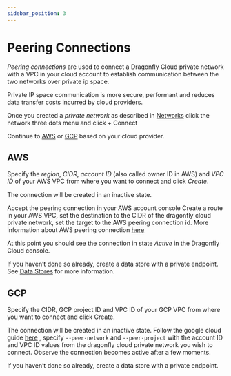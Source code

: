 ```yaml
---
sidebar_position: 3
---
```


# Peering Connections

*Peering connections* are used  to connect a Dragonfly Cloud private network with a VPC in your cloud account to establish communication between the two networks over private ip space.

Private IP space communication is more secure, performant and reduces data transfer costs incurred by cloud providers.

Once you created a *private network* as described in [Networks](./networks) click the network three dots menu and click + Connect

Continue to [AWS](#aws) or [GCP](#gcp) based on your cloud provider.


## AWS
Specify the *region*, *CIDR*, *account ID* (also called owner ID in AWS) and *VPC ID* of your AWS VPC from where you want to connect and click *Create*.

The connection will be created in an inactive state.

Accept the peering connection in your AWS account console 
Create a route in your AWS VPC, set the destination to the CIDR of the dragonfly cloud private network, set the target to the AWS peering connection id.
More information about AWS peering connection [here](https://docs.aws.amazon.com/vpc/latest/peering/create-vpc-peering-connection.html) 

At this point you should see the connection in state *Active* in the Dragonfly Cloud console.

If you haven’t done so already, create a data store with a private endpoint. See [Data Stores](./datastores#private-endpoint) for more information.


##  GCP
Specify the CIDR, GCP project ID and VPC ID of your GCP VPC from where you want to connect and click Create.

The connection will be created in an inactive state. Follow the google cloud guide <a href="https://cloud.google.com/sdk/gcloud/reference/compute/networks/peerings/create">here</a> , specify `--peer-network` and `--peer-project` with the account ID and VPC ID values from the dragonfly cloud private network you wish to connect. Observe the connection becomes active after a few moments.      

If you haven’t done so already, create a data store with a private endpoint.